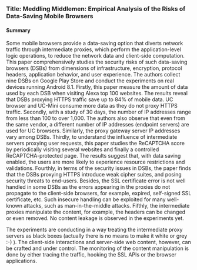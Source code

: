 ### Title: Meddling Middlemen: Empirical Analysis of the Risks of Data-Saving Mobile Browsers

#### Summary

Some mobile browsers provide a data-saving option that diverts network traffic through intermediate proxies, which perform the application-level logic operations, to reduce the network data and client-side computation. This paper comprehensively studies the security risks of such data-saving browsers (DSBs) from dimensions of infrastructure, encryption, protocol headers, application behavior, and user experience. The authors collect nine DSBs on Google Play Store and conduct the experiments on real devices running Android 8.1. Firstly, this paper measure the amount of data used by each DSB when visiting Alexa top 100 websites. The results reveal that DSBs proxying HTTPS traffic save up to 84% of mobile data. UC browser and UC-Mini consume more data as they do not proxy HTTPS traffic. Secondly, with a study of 30 days, the number of IP addresses range from less than 100 to over 1,000. The authors also observe that even from the same vendor, a different number of IP addresses (endpoint servers) are used for UC browsers. Similarly, the proxy gateway server IP addresses vary among DSBs. Thirdly, to understand the influence of intermediate servers proxying user requests, this paper studies the ReCAPTCHA score by periodically visiting several websites and finally a controlled ReCAPTCHA-protected page. The results suggest that, with data saving enabled, the users are more likely to experience resource restrictions and validations. Fourthly, in terms of the security issues in DSBs, the paper finds that the DSBs proxying HTTPS introduce weak cipher suites, and posing security threats to end-users. Besides, the SSL certificate error is not well handled in some DSBs as the errors appearing in the proxies do not propagate to the client-side browsers, for example, expired, self-signed SSL certificate, etc. Such insecure handling can be exploited for many well-known attacks, such as man-in-the-middle attacks. Fifthly, the intermediate proxies manipulate the content, for example, the headers can be changed or even removed. No content leakage is observed in the experiments yet.

The experiments are conducting in a way treating the intermediate proxy servers as black boxes (actually there is no means to make it white or grey :-) ). The client-side interactions and server-side web content, however, can be crafted and under control. The monitoring of the content manipulation is done by either tracing the traffic, hooking the SSL APIs or the browser applications. 